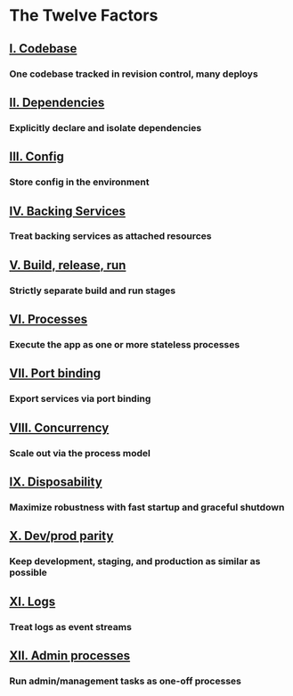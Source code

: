 The Twelve Factors
==================

## [I. Codebase](./codebase)
### One codebase tracked in revision control, many deploys

## [II. Dependencies](./dependencies)
### Explicitly declare and isolate dependencies

## [III. Config](./config)
### Store config in the environment

## [IV. Backing Services](./backing-services)
### Treat backing services as attached resources

## [V. Build, release, run](./build-release-run)
### Strictly separate build and run stages

## [VI. Processes](./processes)
### Execute the app as one or more stateless processes

## [VII. Port binding](./port-binding)
### Export services via port binding

## [VIII. Concurrency](./concurrency)
### Scale out via the process model

## [IX. Disposability](./disposability)
### Maximize robustness with fast startup and graceful shutdown

## [X. Dev/prod parity](./dev-prod-parity)
### Keep development, staging, and production as similar as possible

## [XI. Logs](./logs)
### Treat logs as event streams

## [XII. Admin processes](./admin-processes)
### Run admin/management tasks as one-off processes